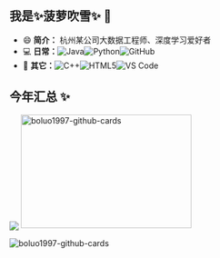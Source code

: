 ## 我是✨菠萝吹雪✨ 👋

- 😄 **简介：** 杭州某公司大数据工程师、深度学习爱好者
- 💻 **日常：**![Java](https://img.shields.io/badge/-java-3f4441?style=plastic&logo=java)![Python](https://img.shields.io/badge/-Python-8fcfd1?style=plastic&logo=Python)![GitHub](https://img.shields.io/badge/-GitHub-181717?style=plastic&logo=github)
- 🌱 **其它：**![C++](https://img.shields.io/badge/-C++-00599C?style=plastic&logo=c)![HTML5](https://img.shields.io/badge/-HTML5-E34F26?style=plastic&logo=html5&logoColor=white)![VS Code](https://img.shields.io/badge/-VS%20Code-007ACC?style=plastic&logo=visual-studio-code)


## 今年汇总 ✨

<img src="https://github-profile-trophy.vercel.app/?username=boluo1997&margin-w=5&theme=radical" align = "center" />



<img src="https://github.com/user-attachments/assets/26cd4547-69f8-4fc3-8a9b-6a050b8cea75" alt="boluo1997-github-cards" width="300" height="200">


![boluo1997-github-cards](https://github.com/user-attachments/assets/26cd4547-69f8-4fc3-8a9b-6a050b8cea75)



